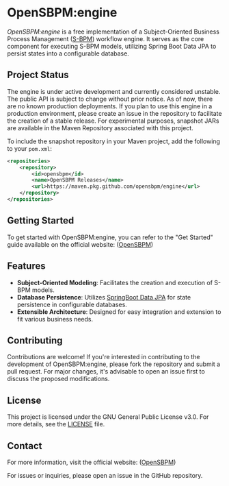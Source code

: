 # OpenSBPM:engine

*OpenSBPM:engine* is a free implementation of a Subject-Oriented Business Process Management ([S-BPM](https://en.wikipedia.org/wiki/Subject-oriented_business_process_management)) workflow engine. It 
serves as the core component for executing S-BPM models, utilizing Spring Boot Data JPA to persist states into a configurable 
database.

## Project Status

The engine is under active development and currently considered unstable. The public API is subject to change without 
prior notice. As of now, there are no known production deployments. If you plan to use this engine in a production environment, 
please create an issue in the repository to facilitate the creation of a stable release. For experimental purposes, snapshot 
JARs are available in the Maven Repository associated with this project.

To include the snapshot repository in your Maven project, add the following to your `pom.xml`:
```xml
<repositories>
    <repository>
        <id>opensbpm</id>
        <name>OpenSBPM Releases</name>
        <url>https://maven.pkg.github.com/opensbpm/engine</url>
    </repository>
</repositories>
```

## Getting Started

To get started with OpenSBPM:engine, you can refer to the "Get Started" guide available on the official website: 
([OpenSBPM](https://www.opensbpm.org/getstarted))

## Features

- **Subject-Oriented Modeling**: Facilitates the creation and execution of S-BPM models.
- **Database Persistence**: Utilizes [SpringBoot Data JPA](https://spring.io/projects/spring-data-jpa) for state persistence in configurable databases.
- **Extensible Architecture**: Designed for easy integration and extension to fit various business needs.

## Contributing

Contributions are welcome! If you're interested in contributing to the development of OpenSBPM:engine, please fork the repository 
and submit a pull request. For major changes, it's advisable to open an issue first to discuss the proposed modifications.

## License

This project is licensed under the GNU General Public License v3.0. For more details, see the [LICENSE](LICENSE) file.

## Contact

For more information, visit the official website: ([OpenSBPM](https://opensbpm.org/))

For issues or inquiries, please open an issue in the GitHub repository.
